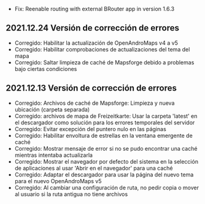 - Fix: Reenable routing with external BRouter app in version 1.6.3

## 2021.12.24 Versión de corrección de errores

- Corregido: Habilitar la actualización de OpenAndroMaps v4 a v5
- Corregido: Habilitar comprobaciones de actualizaciones del tema del mapa
- Corregido: Saltar limpieza de caché de Mapsforge debido a problemas bajo ciertas condiciones

## 2021.12.13 Versión de corrección de errores

- Corregido: Archivos de caché de Mapsforge: Limpieza y nueva ubicación (carpeta separada)
- Corregido: archivos de mapa de Freizeitkarte: Usar la carpeta 'latest' en el descargador como solución para los errores temporales del servidor
- Corregido: Evitar excepción del puntero nulo en las páginas
- Corregido: Habilitar envoltura de estrellas en la ventana emergente de caché
- Corregido: Mostrar mensaje de error si no se pudo encontrar una caché mientras intentaba actualizarla
- Corregido: Mostrar el navegador por defecto del sistema en la selección de aplicaciones al usar 'Abrir en el navegador' para una caché
- Corregido: Adaptar el descargador para usar la página del nuevo tema para el nuevo OpenAndroMaps v5
- Corregido: Al cambiar una configuración de ruta, no pedir copia o mover al usuario si la ruta antigua no tiene archivos
